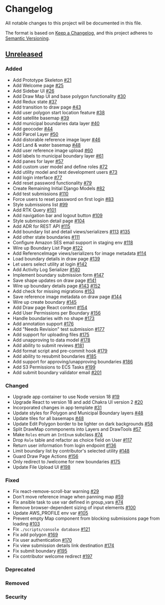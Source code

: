 # Changelog

All notable changes to this project will be documented in this file.

The format is based on [Keep a Changelog](https://keepachangelog.com/en/1.0.0/),
and this project adheres to [Semantic Versioning](https://semver.org/spec/v2.0.0.html).

## [Unreleased]

### Added

- Add Prototype Skeleton [#21](https://github.com/azavea/iow-boundary-tool/pull/21)
- Add Welcome page [#25](https://github.com/azavea/iow-boundary-tool/pull/25)
- Add Sidebar UI [#26](https://github.com/azavea/iow-boundary-tool/pull/26)
- Add Draw Map UI and base polygon functionality [#30](https://github.com/azavea/iow-boundary-tool/pull/30)
- Add Redux state [#37](https://github.com/azavea/iow-boundary-tool/pull/37)
- Add transition to draw page [#43](https://github.com/azavea/iow-boundary-tool/pull/43)
- Add user polygon start location feature [#38](https://github.com/azavea/iow-boundary-tool/pull/38)
- Add satellite basemap [#39](https://github.com/azavea/iow-boundary-tool/pull/39)
- Add municipal boundaries data layer [#40](https://github.com/azavea/iow-boundary-tool/pull/40)
- Add geocoder [#44](https://github.com/azavea/iow-boundary-tool/pull/44)
- Add Parcel Layer [#50](https://github.com/azavea/iow-boundary-tool/pull/50)
- Add distorable reference image layer [#46](https://github.com/azavea/iow-boundary-tool/pull/46)
- Add Land & water basemap [#48](https://github.com/azavea/iow-boundary-tool/pull/48)
- Add user reference image upload [#60](https://github.com/azavea/iow-boundary-tool/pull/60)
- Add labels to municipal boundary layer [#61](https://github.com/azavea/iow-boundary-tool/pull/61)
- Add panes for layer [#57](https://github.com/azavea/iow-boundary-tool/pull/57)
- Add custom user model and define roles [#72](https://github.com/azavea/iow-boundary-tool/pull/72)
- Add utility model and test development users [#73](https://github.com/azavea/iow-boundary-tool/pull/73)
- Add login interface [#77](https://github.com/azavea/iow-boundary-tool/pull/77)
- Add reset password functionality [#79](https://github.com/azavea/iow-boundary-tool/pull/79)
- Create Remaining Initial Django Models [#82](https://github.com/azavea/iow-boundary-tool/pull/82)
- Add test submissions [#110](https://github.com/azavea/iow-boundary-tool/pull/110)
- Force users to reset password on first login [#83](https://github.com/azavea/iow-boundary-tool/pull/83)
- Style submissions list [#99](https://github.com/azavea/iow-boundary-tool/pull/99)
- Add RTK Query [#101](https://github.com/azavea/iow-boundary-tool/pull/101)
- Add navigation bar and logout button [#109](https://github.com/azavea/iow-boundary-tool/pull/109)
- Style submission detail page [#104](https://github.com/azavea/iow-boundary-tool/pull/104)
- Add ADR for REST API [#115](https://github.com/azavea/iow-boundary-tool/pull/115)
- Add boundary list and detail views/serializers [#113](https://github.com/azavea/iow-boundary-tool/pull/113) [#135](https://github.com/azavea/iow-boundary-tool/pull/135)
- Add other state boundaries [#111](https://github.com/azavea/iow-boundary-tool/pull/111)
- Configure Amazon SES email support in staging env [#118](https://github.com/azavea/iow-boundary-tool/pull/118)
- Wire up Boundary List Page [#122](https://github.com/azavea/iow-boundary-tool/pull/122)
- Add ReferenceImage views/serializers for image metadata [#114](https://github.com/azavea/iow-boundary-tool/pull/114)
- Load boundary details in draw page [#139](https://github.com/azavea/iow-boundary-tool/pull/139)
- Let users select utility at login [#142](https://github.com/azavea/iow-boundary-tool/pull/142)
- Add Activity Log Serializer [#140](https://github.com/azavea/iow-boundary-tool/pull/140)
- Implement boundary submission form [#147](https://github.com/azavea/iow-boundary-tool/pull/147)
- Save shape updates on draw page [#141](https://github.com/azavea/iow-boundary-tool/pull/141)
- Wire up boundary details page [#143](https://github.com/azavea/iow-boundary-tool/pull/143) [#152](https://github.com/azavea/iow-boundary-tool/pull/152)
- Add check for missing migrations [#153](https://github.com/azavea/iow-boundary-tool/pull/153)
- Save reference image metadata on draw page [#144](https://github.com/azavea/iow-boundary-tool/pull/144)
- Wire up create boundary [#145](https://github.com/azavea/iow-boundary-tool/pull/145)
- Add Draw page React context [#154](https://github.com/azavea/iow-boundary-tool/pull/154)
- Add User Permissions per Boundary [#156](https://github.com/azavea/iow-boundary-tool/pull/156)
- Handle boundaries with no shape [#173](https://github.com/azavea/iow-boundary-tool/pull/173)
- Add annotation support [#176](https://github.com/azavea/iow-boundary-tool/pull/176)
- Add "Needs Revision" test submission [#177](https://github.com/azavea/iow-boundary-tool/pull/177)
- Add support for uploading files [#175](https://github.com/azavea/iow-boundary-tool/pull/175)
- Add unapproving to data model [#178](https://github.com/azavea/iow-boundary-tool/pull/178)
- Add ability to submit reviews [#181](https://github.com/azavea/iow-boundary-tool/pull/181)
- Add format script and pre-commit hook [#179](https://github.com/azavea/iow-boundary-tool/pull/179)
- Add ability to resubmit boundaries [#185](https://github.com/azavea/iow-boundary-tool/pull/185)
- Add support for approving/unapproving boundaries [#186](https://github.com/azavea/iow-boundary-tool/pull/186)
- Add S3 Permissions to ECS Tasks [#199](https://github.com/azavea/iow-boundary-tool/pull/199)
- Add submit boundary validator email [#201](https://github.com/azavea/iow-boundary-tool/pull/201)

### Changed

- Upgrade app container to use Node version 18 [#19](https://github.com/azavea/iow-boundary-tool/pull/19)
- Upgrade React to version 18 and add Chakra UI version 2 [#20](https://github.com/azavea/iow-boundary-tool/pull/20)
- Incorporated changes in app template [#31](https://github.com/azavea/iow-boundary-tool/pull/31)
- Update styles for Polygon and Municipal Boundary layers [#48](https://github.com/azavea/iow-boundary-tool/pull/48)
- Update tiles for all basemaps [#48](https://github.com/azavea/iow-boundary-tool/pull/48)
- Update Edit Polygon border to be lighter on dark backgrounds [#58](https://github.com/azavea/iow-boundary-tool/pull/58)
- Split DrawMap commponents into Layers and DrawTools [#57](https://github.com/azavea/iow-boundary-tool/pull/57)
- Make `Roles` enum an `IntEnum` subclass [#74](https://github.com/azavea/iow-boundary-tool/pull/74)
- Drop `Role` table and refactor as choice field on User [#117](https://github.com/azavea/iow-boundary-tool/pull/117)
- Return user information from login endpoint [#136](https://github.com/azavea/iow-boundary-tool/pull/136)
- Limit boundary list by contributor's selected utility [#148](https://github.com/azavea/iow-boundary-tool/pull/148)
- Guard Draw Page Actions [#156](https://github.com/azavea/iow-boundary-tool/pull/156)
- Only redirect to /welcome for new boundaries [#175](https://github.com/azavea/iow-boundary-tool/pull/175)
- Update File Upload UI [#198](https://github.com/azavea/iow-boundary-tool/pull/198)

### Fixed

- Fix react-remove-scroll-bar warning [#29](https://github.com/azavea/iow-boundary-tool/pull/29)
- Don't move reference image when panning map [#59](https://github.com/azavea/iow-boundary-tool/pull/59)
- Fix ansible task to use var defined in group_vars [#74](https://github.com/azavea/iow-boundary-tool/pull/74)
- Remove browser-dependent sizing of input elements [#100](https://github.com/azavea/iow-boundary-tool/pull/100)
- Update AWS_PROFILE env var [#105](https://github.com/azavea/iow-boundary-tool/pull/105)
- Prevent empty Map component from blocking submissions page from loading [#103](https://github.com/azavea/iow-boundary-tool/pull/103)
- Fix `./scripts/console database` [#121](https://github.com/azavea/iow-boundary-tool/pull/121)
- Fix add polygon [#169](https://github.com/azavea/iow-boundary-tool/pull/169)
- Fix user authentication [#170](https://github.com/azavea/iow-boundary-tool/pull/170)
- Fix view submission details link destination [#174](https://github.com/azavea/iow-boundary-tool/pull/174)
- Fix submit boundary [#195](https://github.com/azavea/iow-boundary-tool/pull/195)
- Fix contributor welcome redirect [#197](https://github.com/azavea/iow-boundary-tool/pull/197)

### Deprecated

### Removed

### Security

[Unreleased]: https://github.com/azavea/iow-boundary-tool/tree/HEAD
